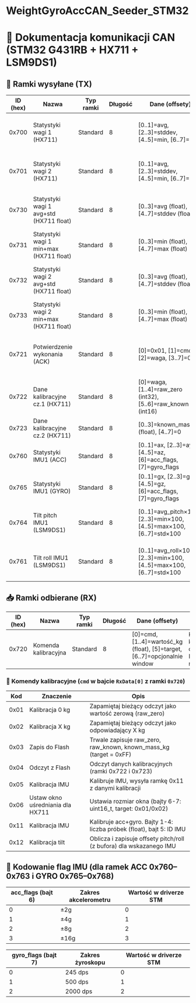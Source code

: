 # WeightGyroAccCAN\_Seeder\_STM32

# 📘 Dokumentacja komunikacji CAN (STM32 G431RB + HX711 + LSM9DS1)

## 📱 Ramki wysyłane (TX)

| ID (hex) | Nazwa                                   | Typ ramki | Długość | Dane (offsety)                                                            | Opis                                                    |
| -------- | --------------------------------------- | --------- | ------- | ------------------------------------------------------------------------- | ------------------------------------------------------- |
| 0x700    | Statystyki wagi 1 (HX711)               | Standard  | 8       | \[0..1]=avg, \[2..3]=stddev, \[4..5]=min, \[6..7]=max                     | Każda wartość jako int16\_t, little-endian z HX711 nr 1 |
| 0x701    | Statystyki wagi 2 (HX711)               | Standard  | 8       | \[0..1]=avg, \[2..3]=stddev, \[4..5]=min, \[6..7]=max                     | Każda wartość jako int16\_t, little-endian z HX711 nr 2 |
| 0x730    | Statystyki wagi 1 avg+std (HX711 float) | Standard  | 8       | \[0..3]=avg (float), \[4..7]=stddev (float)                               | Średnia i odchylenie standardowe float HX711 nr 1       |
| 0x731    | Statystyki wagi 1 min+max (HX711 float) | Standard  | 8       | \[0..3]=min (float), \[4..7]=max (float)                                  | Min i max float HX711 nr 1                              |
| 0x732    | Statystyki wagi 2 avg+std (HX711 float) | Standard  | 8       | \[0..3]=avg (float), \[4..7]=stddev (float)                               | Średnia i odchylenie standardowe float HX711 nr 2       |
| 0x733    | Statystyki wagi 2 min+max (HX711 float) | Standard  | 8       | \[0..3]=min (float), \[4..7]=max (float)                                  | Min i max float HX711 nr 2                              |
| 0x721    | Potwierdzenie wykonania (ACK)           | Standard  | 8       | \[0]=0x01, \[1]=cmd, \[2]=waga, \[3..7]=0                                 | Potwierdzenie wykonania danej komendy przez urządzenie  |
| 0x722    | Dane kalibracyjne cz.1 (HX711)          | Standard  | 8       | \[0]=waga, \[1..4]=raw\_zero (int32), \[5..6]=raw\_known (int16)          | Kalibracja tensometru – część 1                         |
| 0x723    | Dane kalibracyjne cz.2 (HX711)          | Standard  | 8       | \[0..3]=known\_mass\_kg (float), \[4..7]=0                                | Kalibracja tensometru – część 2                         |
| 0x760    | Statystyki IMU1 (ACC)                   | Standard  | 8       | \[0..1]=ax, \[2..3]=ay, \[4..5]=az, \[6]=acc\_flags, \[7]=gyro\_flags     | Średnia rolling avg z akcelerometru IMU1                |
| 0x765    | Statystyki IMU1 (GYRO)                  | Standard  | 8       | \[0..1]=gx, \[2..3]=gy, \[4..5]=gz, \[6]=acc\_flags, \[7]=gyro\_flags     | Średnia rolling avg z żyroskopu IMU1                    |
| 0x764    | Tilt pitch IMU1 (LSM9DS1)               | Standard  | 8       | \[0..1]=avg\_pitch×100, \[2..3]=min×100, \[4..5]=max×100, \[6..7]=std×100 | Statystyki przechylenia pitch IMU1 (offset korygowany)  |
| 0x761    | Tilt roll IMU1 (LSM9DS1)                | Standard  | 8       | \[0..1]=avg\_roll×100, \[2..3]=min×100, \[4..5]=max×100, \[6..7]=std×100  | Statystyki przechylenia roll IMU1 (offset korygowany)   |

## 📥 Ramki odbierane (RX)

| ID (hex) | Nazwa                | Typ ramki | Długość | Dane (offsety)                                                                 | Opis                                              |
| -------- | -------------------- | --------- | ------- | ------------------------------------------------------------------------------ | ------------------------------------------------- |
| 0x720    | Komenda kalibracyjna | Standard  | 8       | \[0]=cmd, \[1..4]=wartość\_kg (float), \[5]=target, \[6..7]=opcjonalnie window | Komendy kalibracyjne dla HX711 i IMU, patrz niżej |

### 🔢 Komendy kalibracyjne (`cmd` w bajcie `RxData[0]` z ramki `0x720`)

| Kod  | Znaczenie                        | Opis                                                                   |
| ---- | -------------------------------- | ---------------------------------------------------------------------- |
| 0x01 | Kalibracja 0 kg                  | Zapamiętaj bieżący odczyt jako wartość zerową (raw\_zero)              |
| 0x02 | Kalibracja X kg                  | Zapamiętaj bieżący odczyt jako odpowiadający X kg                      |
| 0x03 | Zapis do Flash                   | Trwale zapisuje raw\_zero, raw\_known, known\_mass\_kg (target = 0xFF) |
| 0x04 | Odczyt z Flash                   | Odczyt danych kalibracyjnych (ramki 0x722 i 0x723)                     |
| 0x05 | Kalibracja IMU                   | Kalibruje IMU, wysyła ramkę 0x11 z danymi kalibracji                   |
| 0x06 | Ustaw okno uśredniania dla HX711 | Ustawia rozmiar okna (bajty 6-7: uint16\_t, target: 0x01/0x02)         |
| 0x11 | Kalibracja IMU                   | Kalibruje acc+gyro. Bajty 1-4: liczba próbek (float), bajt 5: ID IMU   |
| 0x12 | Kalibracja tilt                  | Oblicza i zapisuje offsety pitch/roll (z bufora) dla wskazanego IMU    |

## 🧭 Kodowanie flag IMU (dla ramek ACC 0x760–0x763 i GYRO 0x765–0x768)

| acc\_flags (bajt 6) | Zakres akcelerometru | Wartość w driverze STM |
| ------------------- | -------------------- | ---------------------- |
| 0                   | ±2g                  | 0                      |
| 1                   | ±4g                  | 1                      |
| 2                   | ±8g                  | 2                      |
| 3                   | ±16g                 | 3                      |

| gyro\_flags (bajt 7) | Zakres żyroskopu | Wartość w driverze STM |
| -------------------- | ---------------- | ---------------------- |
| 0                    | 245 dps          | 0                      |
| 1                    | 500 dps          | 1                      |
| 2                    | 2000 dps         | 2                      |
